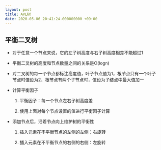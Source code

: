 ```yaml
---
layout: post
title: AVL树
date: 2020-05-06 20:41:24.000000000 +09:00
---
```


## 平衡二叉树

+ 对于任意一个节点来说，它的左子树高度与右子树高度相差不能超过1
+ 平衡二叉树的高度和节点数量之间的关系是O(logn)
+ 对二叉树的每一个节点都标注高度值，叶子节点值为1，根节点只有一个叶子节点时值设为2，根节点有两个子节点时，值设为子结点中最大值加一
+ 计算平衡因子
   1. 平衡因子：每一个节点左右子树高度差

   2. 使用上面对每个节点设置的值进行平衡因子计算

+ 添加节点后，沿着节点向上维护树的平衡性
   1. 插入元素在不平衡节点的左侧的左侧：右旋转

   2. 插入元素在不平衡节点的右侧的右侧：左旋转